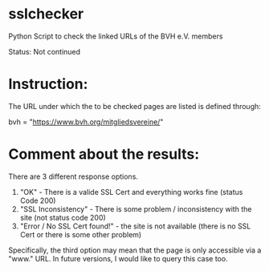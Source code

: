 # sslchecker
Python Script to check the linked URLs of the BVH e.V. members

Status: Not continued


# Instruction:
The URL under which the to be checked pages are listed is defined through:

bvh = "https://www.bvh.org/mitgliedsvereine/"

# Comment about the results:

There are 3 different response options.

1. "OK" - There is a valide SSL Cert and everything works fine (status Code 200)
2. "SSL Inconsistency" - There is some problem / inconsistency with the site (not status code 200)
3. "Error / No SSL Cert found!" - the site is not available (there is no SSL Cert or there is some other problem)


Specifically, the third option may mean that the page is only accessible via a "www." URL. In future versions, I would like to query this case too.
